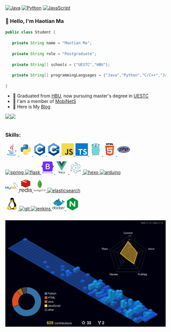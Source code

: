 [![Java](https://img.shields.io/badge/-Java-007396?style=flat-square&logo=java&logoColor=ffffff)](https://www.java.com/zh-CN/) [![Python](https://img.shields.io/badge/-Python-3776AB?style=flat-square&logo=python&logoColor=ffffff)](https://www.python.org/) [![JavaScript](https://img.shields.io/badge/-JavaScript-F7DF1E?style=flat-square&logo=javascript&logoColor=000000&labelColor=%23F7DF1C&color=%23FFCE5A)](https://www.javascript.com/)



### 👋 Hello, I'm Haotian  Ma



```java
public class Student {

   private String name = "Maotian Ma";

   private String role = "Postgraduate";

   private String[] schools = {"UESTC","HBU"};

   private String[] programmingLanguages = {"Java","Python","C/C++","JavaScript"};
   
}
```




- 🏫 Graduated from [HBU](https://www.hbu.edu.cn/), now pursuing master's degree in [UESTC](https://www.uestc.edu.cn/)
- 👤 I'am a member of [MobiNetS](https://mobinets.cn/site/Main_Page) 
- 📑 Here is My [Blog](https://qylh.xyz/)

<!--
- ⌨ Java | Python | C/C++ | JavaScript
- 💙 Spring | Vue | Linux | OS | Network
-->


  



<!--[![我的 GitHub 数据](https://github-readme-stats.vercel.app/api?username=qy-liuhuo&theme=github_dark_dimmed#gh-dark-mode-only)](https://github.com/qy-liuhuo#gh-dark-mode-only)
[![我的 GitHub 数据](https://github-readme-stats.vercel.app/api?username=qy-liuhuo&theme=default#gh-light-mode-only)](https://github.com/qy-liuhuo#gh-light-mode-only)
-->

<img src="https://github-readme-stats.vercel.app/api?username=qy-liuhuo&theme=github_dark_dimmed" height="200"><img src="https://github-readme-stats.vercel.app/api/top-langs/?username=qy-liuhuo&layout=donut&langs_count=4&hide=VHDL,HTML,jupyter%20notebook,tex,CSS,SCSS,Verilog,Vue,JavaScript&theme=github_dark_dimmed" height="200"/>

<div style="display:inline-block">
<h3 align="left">Skills:</h3>
<p align="left"> 
<a href="https://www.java.com" target="_blank" rel="noreferrer"> <img
        src="https://raw.githubusercontent.com/devicons/devicon/master/icons/java/java-original.svg" alt="java"
        width="40" height="40" /> </a> 
<a href="https://www.python.org" target="_blank" rel="noreferrer"> <img
        src="https://raw.githubusercontent.com/devicons/devicon/master/icons/python/python-original.svg" alt="python"
        width="40" height="40" /> </a> 
<a href="https://www.cprogramming.com/" target="_blank" rel="noreferrer"> <img
        src="https://raw.githubusercontent.com/devicons/devicon/master/icons/c/c-original.svg" alt="c" width="40"
        height="40" /> </a>
<a href="https://www.w3schools.com/cpp/" target="_blank" rel="noreferrer"> <img
        src="https://raw.githubusercontent.com/devicons/devicon/master/icons/cplusplus/cplusplus-original.svg"
        alt="cplusplus" width="40" height="40" /> </a> 
<a href="https://developer.mozilla.org/en-US/docs/Web/JavaScript" target="_blank" rel="noreferrer"> <img
        src="https://raw.githubusercontent.com/devicons/devicon/master/icons/javascript/javascript-original.svg"
        alt="javascript" width="40" height="40" /> </a> 
<a href="https://www.typescriptlang.org/" target="_blank" rel="noreferrer"> <img
        src="https://raw.githubusercontent.com/devicons/devicon/master/icons/typescript/typescript-original.svg"
        alt="typescript" width="40" height="40" /> </a>    
<a href="https://golang.org" target="_blank" rel="noreferrer"> <img
        src="https://raw.githubusercontent.com/devicons/devicon/master/icons/go/go-original.svg" alt="go" width="40"
        height="40" /> </a> 
<a href="https://www.w3.org/html/" target="_blank" rel="noreferrer"> <img
        src="https://raw.githubusercontent.com/devicons/devicon/master/icons/html5/html5-original-wordmark.svg"
        alt="html5" width="40" height="40" /> </a> 
<a href="https://www.php.net" target="_blank" rel="noreferrer"> <img
        src="https://raw.githubusercontent.com/devicons/devicon/master/icons/php/php-original.svg" alt="php" width="40"
        height="40" /> </a> 
</p>
<p align="left"> 
<a href="https://spring.io/" target="_blank" rel="noreferrer"> <img
        src="https://www.vectorlogo.zone/logos/springio/springio-icon.svg" alt="spring" width="40" height="40" /> </a>
<a href="https://flask.palletsprojects.com/" target="_blank"
    rel="noreferrer"> <img src="https://www.vectorlogo.zone/logos/pocoo_flask/pocoo_flask-icon.svg" alt="flask"
        width="40" height="40" /> </a> 
<a href="https://getbootstrap.com" target="_blank" rel="noreferrer"> <img
        src="https://raw.githubusercontent.com/devicons/devicon/master/icons/bootstrap/bootstrap-plain-wordmark.svg"
        alt="bootstrap" width="40" height="40" /> </a>
<a href="https://vuejs.org/" target="_blank" rel="noreferrer">
    <img src="https://raw.githubusercontent.com/devicons/devicon/master/icons/vuejs/vuejs-original-wordmark.svg"
        alt="vuejs" width="40" height="40" /> </a>
<a href="https://www.electronjs.org" target="_blank" rel="noreferrer"> <img
        src="https://raw.githubusercontent.com/devicons/devicon/master/icons/electron/electron-original.svg"
        alt="electron" width="40" height="40" /> </a> 
<a href="hexo.io/" target="_blank" rel="noreferrer"> <img
        src="https://www.vectorlogo.zone/logos/hexoio/hexoio-icon.svg" alt="hexo" width="40" height="40" /> </a> 
<a href="https://www.arduino.cc/" target="_blank" rel="noreferrer"> <img
        src="https://cdn.worldvectorlogo.com/logos/arduino-1.svg" alt="arduino" width="40" height="40" /> </a>
</p>

<p align="left"> 
<a href="https://www.mysql.com/" target="_blank" rel="noreferrer">
    <img src="https://raw.githubusercontent.com/devicons/devicon/master/icons/mysql/mysql-original-wordmark.svg"
        alt="mysql" width="40" height="40" /> </a> 
<a href="https://redis.io" target="_blank" rel="noreferrer"> <img
        src="https://raw.githubusercontent.com/devicons/devicon/master/icons/redis/redis-original-wordmark.svg"
        alt="redis" width="40" height="40" /> </a> 
<a href="https://www.mongodb.com/" target="_blank" rel="noreferrer"> <img
        src="https://raw.githubusercontent.com/devicons/devicon/master/icons/mongodb/mongodb-original-wordmark.svg"
        alt="mongodb" width="40" height="40" /> </a>
<a href="https://www.elastic.co" target="_blank" rel="noreferrer"><img src="https://www.vectorlogo.zone/logos/elastic/elastic-icon.svg" alt="elasticsearch" width="40" height="40" /></a> 

</p>

<p align="left"> 
<a href="https://www.linux.org/" target="_blank" rel="noreferrer"> <img
        src="https://raw.githubusercontent.com/devicons/devicon/master/icons/linux/linux-original.svg" alt="linux"
        width="40" height="40" /> </a>
<a href="https://git-scm.com/" target="_blank" rel="noreferrer"> <img
        src="https://www.vectorlogo.zone/logos/git-scm/git-scm-icon.svg" alt="git" width="40" height="40" /> </a> 
<a href="https://www.jenkins.io" target="_blank"
    rel="noreferrer"> <img src="https://www.vectorlogo.zone/logos/jenkins/jenkins-icon.svg" alt="jenkins" width="40"
        height="40" /> </a> 
<a href="https://www.docker.com/" target="_blank" rel="noreferrer"> <img
        src="https://raw.githubusercontent.com/devicons/devicon/master/icons/docker/docker-original-wordmark.svg"
        alt="docker" width="40" height="40" /> </a> 
<a href="https://www.nginx.com" target="_blank" rel="noreferrer">
    <img src="https://raw.githubusercontent.com/devicons/devicon/master/icons/nginx/nginx-original.svg" alt="nginx"
        width="40" height="40" /> </a> 
</p></div>
<!-- <img src="https://contribution.catsjuice.com/_/qy-liuhuo?chart=3dbar&gap=0.6&scale=2&flatten=0&animation=wave&animation_wave_center=0_0&weeks=30&theme=cyan&widget_size=small&format=svg" width="300"  style="display:inline-block;">
 -->

![](./profile-3d-contrib/profile-night-view.svg)

<!--
<table>
   <td  style="border:0">
      

   </td>
   <td  style="border:0">
      
   [![Top Langs](#gh-dark-mode-only)](https://github.com/qy-liuhuo#gh-dark-mode-only)
   [![Top Langs](https://github-readme-stats.vercel.app/api/top-langs/?username=qy-liuhuo&layout=donut&langs_count=4&hide=VHDL,HTML,jupyter%20notebook,tex,CSS,SCSS,Verilog,Vue,JavaScript&theme=default#gh-light-mode-only)](https://github.com/qy-liuhuo#gh-light-mode-only)

   </td>
</table>
-->



